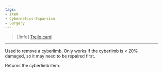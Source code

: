 ```yaml
---
tags:
- Item
- Cybernetics-Expansion
- Surgery
---
```




> [!info] [Trello card](https://trello.com/c/yN3PS0LP/186-crowbar)

---

Used to remove a cyberlimb. Only works if the cyberlimb is < 20% damaged, so it may need to be repaired first.

Returns the cyberlimb item.